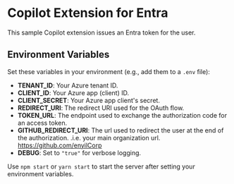 # Copilot Extension for Entra

This sample Copilot extension issues an Entra token for the user.

## Environment Variables

Set these variables in your environment (e.g., add them to a `.env` file):

- **TENANT_ID**: Your Azure tenant ID.  
- **CLIENT_ID**: Your Azure app (client) ID.  
- **CLIENT_SECRET**: Your Azure app client's secret.  
- **REDIRECT_URI**: The redirect URI used for the OAuth flow.  
- **TOKEN_URL**: The endpoint used to exchange the authorization code for an access token.
- **GITHUB_REDIRECT_URI**: The url used to redirect the user at the end of the authorization. .i.e. your main organization url. https://github.com/enyilCorp   
- **DEBUG**: Set to `"true"` for verbose logging.

Use `npm start` or `yarn start` to start the server after setting your environment variables.